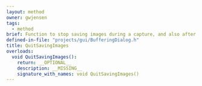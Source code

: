 ```yaml
---
layout: method
owner: gwjensen
tags:
  - method
brief: Function to stop saving images during a capture, and also after the capture is over, but all the images haven't fully been pulled from the image buffer.
defined-in-file: "projects/gui/BufferingDialog.h"
title: QuitSavingImages
overloads:
  void QuitSavingImages():
    return: __OPTIONAL__
    description: __MISSING__
    signature_with_names: void QuitSavingImages()
---
```

